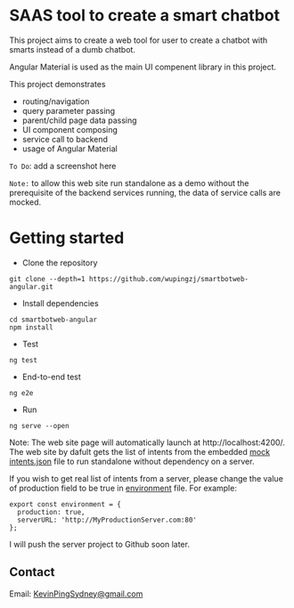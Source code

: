 # SAAS tool to create a smart chatbot

This project aims to create a web tool for user to create a chatbot with smarts instead of a dumb chatbot.

Angular Material is used as the main UI compenent library in this project.

This project demonstrates 
- routing/navigation
- query parameter passing
- parent/child page data passing
- UI component composing
- service call to backend
- usage of Angular Material

`To Do`: add a screenshot here

`Note:` to allow this web site run standalone as a demo without the prerequisite of the backend services running, the data of service calls are mocked.

# Getting started

- Clone the repository
```
git clone --depth=1 https://github.com/wupingzj/smartbotweb-angular.git
```
- Install dependencies
```
cd smartbotweb-angular
npm install
```
- Test

```
ng test

```
- End-to-end test

```
ng e2e
```
- Run

```
ng serve --open
```

Note: The web site page will automatically launch at http://localhost:4200/.
The web site by dafult gets the list of intents from the embedded [mock intents.json](https://github.com/wupingzj/smartbotweb-angular/blob/master/src/assets/intents.json) file to run standalone without dependency on a server.

If you wish to get real list of intents from a server, please change the value of production field to be true in [environment](https://github.com/wupingzj/smartbotweb-angular/blob/master/src/environments/environment.ts) file. For example:

```
export const environment = {
  production: true,
  serverURL: 'http://MyProductionServer.com:80'
};
```
I will push the server project to Github soon later.


## Contact
Email: KevinPingSydney@gmail.com
